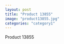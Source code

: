 ```yaml
---
layout: post
title: "Product 13855"
image: "product13855.jpg"
categories: "category1"
---
```

Product 13855
